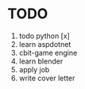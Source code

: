 # TODO

1. todo python [x]
2. learn aspdotnet
3. cbit-game engine
4. learn blender
5. apply job
6. write cover letter